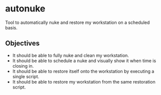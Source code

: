 # autonuke

Tool to automatically nuke and restore my workstation on a scheduled basis.

## Objectives

- It should be able to fully nuke and clean my workstation.
- It should be able to schedule a nuke and visually show it when time is closing in.
- It should be able to restore itself onto the workstation by executing a single script.
- It should be able to restore my workstation from the same restoration script.
